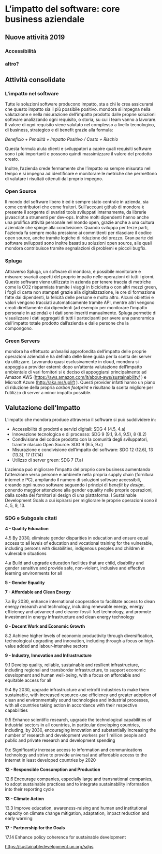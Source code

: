 # L’impatto del software: core business aziendale

## Nuove attività 2019

### Accessibilità

### altro?

## Attività consolidate

### L'impatto nel software

Tutte le soluzioni software producono impatto, sta a chi le crea assicurarsi che questo impatto sia il più possibile positivo. mondora si impegna nella valutazione e nella misurazione dell’impatto prodotto dalle proprie soluzioni software analizzando ogni requisito, o storia, su cui i team vanno a lavorare. Il valore di ogni requisito viene valutato nel complesso a livello tecnologico,  di business, strategico e di benefit grazie alla formula:

*Beneficio + Penalità + Impatto Positivo / Costo + Rischio*

Questa formula aiuta clienti e sviluppatori a capire quali requisiti software sono i più importanti e possono quindi massimizzare il valore del prodotto creato.

Inoltre, l’azienda crede fermamente che l’impatto va sempre misurato nel tempo e si impegna ad identificare e monitorare le metriche che permettono di valutare i risultati ottenuti dal proprio impegno.

### Open Source

Il mondo del software libero è ed è sempre stato centrale in azienda, sia come contributori che come fruitori. Sull'account github di mondora è presente il sorgente di svariati tools sviluppati internamente, da librerie javascript a strumenti per dev-ops. Inoltre molti dipendenti hanno anche una prolifica attività personale nel mondo open, grazie anche a una cultura aziendale che spinge alla condivisione. 
Quando sviluppa per terze parti, l'azienda fa sempre molta pressione ai committenti per rilasciare il codice open source, anche tramite logiche di riduzione del prezzo. 
Gran parte dei software sviluppati sono inoltre basati su soluzioni open source, alle quali mondora contribuisce tramite segnalazioni di problemi e piccoli bugfix.


### Spluga

Attraverso Spluga, un software di mondora, è possibile monitorare e misurare svariati aspetti del proprio impatto nelle operazioni di tutti i giorni. Questo software viene utilizzato in azienda per tenere traccia di metriche come la CO2 risparmiata tramite i viaggi in bicicletta o con altri mezzi green, i fogli di carta non stampati grazie alla digitalizzazione, le ore di formazione fatte dai dipendenti, la felicità delle persone e molto altro. Alcuni obiettivi e valori vengono tracciati automaticamente tramite API, mentre altri vengono creati direttamente dai dipendenti (ad esempio per monitorare l’impatto personale in azienda) e i dati sono inseriti manualmente. Spluga permette di visualizzare i dati aggregati di tutti i partecipanti per avere una panoramica dell’impatto totale prodotto dall’azienda e dalle persone che la compongono. 

### Green Servers

mondora ha effettuato un’analisi approfondita dell’impatto delle proprie operazioni aziendali e ha definito delle linee guida per la scelta dei server da utilizzare. Lavorando quasi esclusivamente in cloud, mondora si appoggia a provider esterni: dopo un’attenta valutazione dell’impatto ambientale di vari fornitori si è deciso di appoggiarsi principalmente ad Amazon AWS (https://aws.amazon.com/it/about-aws/sustainability/ ) e Micrsoft Azure (http://aka.ms/uplift ). Questi provider infatti hanno un piano di riduzione della propria *carbon footprint* e risultano la scelta migliore per l’utilizzo di server a minor impatto possible. 

## Valutazione dell’Impatto

L’impatto che mondora produce attraverso il software si può suddividere in:
* Accessibilità di prodotti  e servizi digitali: SDG 4 (4.5, 4.a)
* Innovazione tecnologica e di processo: SDG 9 (9.1, 9.4, 9.5), 8 (8.2)
* Condivisione del codice prodotto con la comunità degli sviluppatori, tramite rilascio Open Source: SDG 9 (9.5, 9.c)
* Misurazione e condivisione dell’impatto del software: SDG 12 (12.6), 13 (13.3), 17 (17.14)
* Utilizzo di server green: SDG 7 (7.a)

L’azienda può migliorare l’impatto del proprio core business aumentando l’attenzione verso persone e ambiente nella propria supply chain (fornitura internet e PC), ampliando il numero di soluzioni software accessibili, creando ogni nuovo software seguendo i principi di *benefit by design*, ponendo maggior attenzione alla gender equality nelle proprie operazioni, dalla scelta dei fornitori al design di una piattaforma. I Sustainable Development Goals a cui ispirarsi per migliorare le proprie operazioni sono il 4, 5, 9, 13.

### SDG e Subgoals citati

**4 - Quality Education**

4.5 By 2030, eliminate gender disparities in education and ensure equal access to all levels of education and vocational training for the vulnerable, including persons with disabilities, indigenous peoples and children in vulnerable situations

4.a Build and upgrade education facilities that are child, disability and gender sensitive and provide safe, non-violent, inclusive and effective learning environments for all

**5 - Gender Equality**

**7 - Affordable and Clean Energy**

7.a By 2030, enhance international cooperation to facilitate access to clean energy research and technology, including renewable energy, energy efficiency and advanced and cleaner fossil-fuel technology, and promote investment in energy infrastructure and clean energy technology

**8 - Decent Work and Economic Growth**

8.2 Achieve higher levels of economic productivity through diversification, technological upgrading and innovation, including through a focus on high-value added and labour-intensive sectors

**9 - Industry, Innovation and Infrastructure**

9.1 Develop quality, reliable, sustainable and resilient infrastructure, including regional and transborder infrastructure, to support economic development and human well-being, with a focus on affordable and equitable access for all

9.4 By 2030, upgrade infrastructure and retrofit industries to make them sustainable, with increased resource-use efficiency and greater adoption of clean and environmentally sound technologies and industrial processes, with all countries taking action in accordance with their respective capabilities

9.5 Enhance scientific research, upgrade the technological capabilities of industrial sectors in all countries, in particular developing countries, including, by 2030, encouraging innovation and substantially increasing the number of research and development workers per 1 million people and public and private research and development spending

9.c Significantly increase access to information and communications technology and strive to provide universal and affordable access to the Internet in least developed countries by 2020

**12 - Responsible Consumption and Production**

12.6 Encourage companies, especially large and transnational companies, to adopt sustainable practices and to integrate sustainability information into their reporting cycle

**13 - Climate Action**

13.3 Improve education, awareness-raising and human and institutional capacity on climate change mitigation, adaptation, impact reduction and early warning

**17 - Partnership for the Goals**

17.14 Enhance policy coherence for sustainable development

https://sustainabledevelopment.un.org/sdgs


